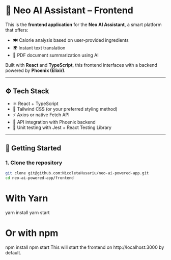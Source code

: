 # 🧠 Neo AI Assistant – Frontend

This is the **frontend application** for the **Neo AI Assistant**, a smart platform that offers:

- 🍽️ Calorie analysis based on user-provided ingredients
- 🌍 Instant text translation
- 📄 PDF document summarization using AI

Built with **React** and **TypeScript**, this frontend interfaces with a backend powered by **Phoenix (Elixir)**.

---

## ⚙️ Tech Stack

- ⚛️ React + TypeScript
- 💨 Tailwind CSS (or your preferred styling method)
- ⚡ Axios or native Fetch API
- 🔗 API integration with Phoenix backend
- 🧪 Unit testing with Jest + React Testing Library

---

## 🚀 Getting Started

### 1. Clone the repository

```bash
git clone git@github.com:NicoletaHusariu/neo-ai-powered-app.git
cd neo-ai-powered-app/frontend
```

# With Yarn

yarn install
yarn start

# Or with npm

npm install
npm start
This will start the frontend on http://localhost:3000 by default.
